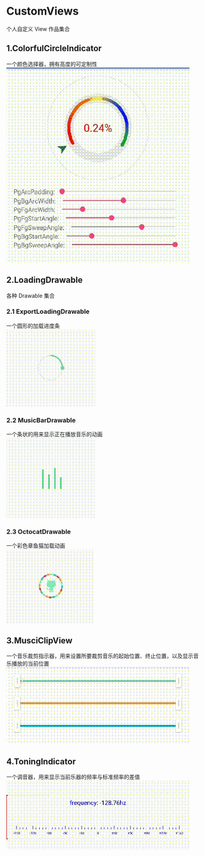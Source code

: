 # CustomViews
个人自定义 View 作品集合
## 1.ColorfulCircleIndicator
一个颜色选择器，拥有高度的可定制性  
![](/gif/ColorfulIndicator.gif) 
## 2.LoadingDrawable
各种 Drawable 集合
### 2.1 ExportLoadingDrawable
一个圆形的加载进度条  
![](/gif/ExportLoading.gif) 
### 2.2 MusicBarDrawable
一个条状的用来显示正在播放音乐的动画  
![](/gif/MusicBar.gif) 
### 2.3 OctocatDrawable
一个彩色章鱼猫加载动画  
![](/gif/Otocat.gif) 
## 3.MusciClipView
一个音乐裁剪指示器，用来设置所要裁剪音乐的起始位置、终止位置，以及显示音乐播放的当前位置  
![](/gif/MusicClipView.gif) 
## 4.ToningIndicator
一个调音器，用来显示当前乐器的频率与标准频率的差值  
![](/gif/ToningIndicator.gif) 
